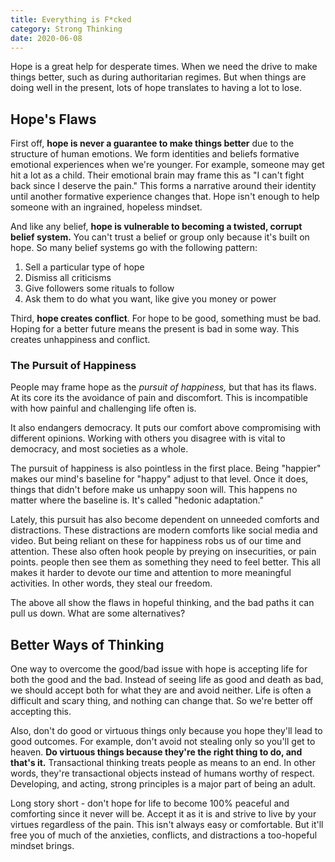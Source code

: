 ```yaml
---
title: Everything is F*cked
category: Strong Thinking
date: 2020-06-08
---
```


Hope is a great help for desperate times. When we need the drive to make things better, such as during authoritarian regimes. But when things are doing well in the present, lots of hope translates to having a lot to lose.

## Hope's Flaws

First off, **hope is never a guarantee to make things better** due to the structure of human emotions. We form identities and beliefs formative emotional experiences when we're younger. For example, someone may get hit a lot as a child. Their emotional brain may frame this as "I can't fight back since I deserve the pain." This forms a narrative around their identity until another formative experience changes that. Hope isn't enough to help someone with an ingrained, hopeless mindset.

And like any belief, **hope is vulnerable to becoming a twisted, corrupt belief system.** You can't trust a belief or group only because it's built on hope. So many belief systems go with the following pattern:

1. Sell a particular type of hope
2. Dismiss all criticisms
3. Give followers some rituals to follow
4. Ask them to do what you want, like give you money or power

Third, **hope creates conflict**. For hope to be good, something must be bad. Hoping for a better future means the present is bad in some way. This creates unhappiness and conflict.

### The Pursuit of Happiness

People may frame hope as the _pursuit of happiness,_ but that has its flaws. At its core its the avoidance of pain and discomfort. This is incompatible with how painful and challenging life often is.

It also endangers democracy. It puts our comfort above compromising with different opinions. Working with others you disagree with is vital to democracy, and most societies as a whole.

The pursuit of happiness is also pointless in the first place. Being "happier" makes our mind's baseline for "happy" adjust to that level. Once it does, things that didn't before make us unhappy soon will. This happens no matter where the baseline is. It's called "hedonic adaptation."

Lately, this pursuit has also become dependent on unneeded comforts and distractions. These distractions are modern comforts like social media and video. But being reliant on these for happiness robs us of our time and attention. These also often hook people by preying on insecurities, or pain points. people then see them as something they need to feel better. This all makes it harder to devote our time and attention to more meaningful activities. In other words, they steal our freedom.

The above all show the flaws in hopeful thinking, and the bad paths it can pull us down. What are some alternatives?

## Better Ways of Thinking

One way to overcome the good/bad issue with hope is accepting life for both the good and the bad. Instead of seeing life as good and death as bad, we should accept both for what they are and avoid neither. Life is often a difficult and scary thing, and nothing can change that. So we're better off accepting this.

Also, don't do good or virtuous things only because you hope they'll lead to good outcomes. For example, don't avoid not stealing only so you'll get to heaven. **Do virtuous things because they're the right thing to do, and that's it.** Transactional thinking treats people as means to an end. In other words, they're transactional objects instead of humans worthy of respect. Developing, and acting, strong principles is a major part of being an adult.

Long story short - don't hope for life to become 100% peaceful and comforting since it never will be. Accept it as it is and strive to live by your virtues regardless of the pain. This isn't always easy or comfortable. But it'll free you of much of the anxieties, conflicts, and distractions a too-hopeful mindset brings.
